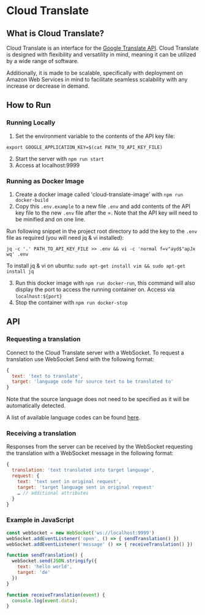 # Cloud Translate

## What is Cloud Translate?

Cloud Translate is an interface for the
[Google Translate API](https://cloud.google.com/translate). Cloud Translate is designed
with flexibility and versatility in mind, meaning it can be utilized by a wide range of
software.

Additionally, it is made to be scalable, specifically with deployment on Amazon Web
Services in mind to facilitate seamless scalability with any increase or decrease in
demand.

## How to Run

### Running Locally

1. Set the environment variable to the contents of the API key file:

```shell
export GOOGLE_APPLICATION_KEY=$(cat PATH_TO_API_KEY_FILE)
```

2. Start the server with `npm run start`
3. Access at localhost:9999

### Running as Docker Image

1. Create a docker image called 'cloud-translate-image' with `npm run docker-build`
2. Copy this `.env.example` to a new file `.env` and add contents of the API key file to
the new `.env` file after the =. Note that the API key will need to be minified and on one
line.

Run following snippet in the project root directory to add the key to the `.env` file as
required (you will need jq & vi installed):

```shell
jq -c '.' PATH_TO_API_KEY_FILE >> .env && vi -c 'normal f=v"ayd$"apJx wq' .env
```

To install jq & vi on ubuntu: `sudo apt-get install vim && sudo apt-get install jq`

3. Run this docker image with `npm run docker-run`, this command will also display the
port to access the running container on. Access via `localhost:${port}`
4. Stop the container with `npm run docker-stop`

## API

### Requesting a translation

Connect to the Cloud Translate server with a WebSocket. To request a translation use
WebSocket Send with the following format:

```javascript
{
  text: 'text to translate',
  target: 'language code for source text to be translated to'
}
```

Note that the source language does not need to be specified as it will be automatically
detected.

A list of available language codes can be found [here](https://developers.google.com/admin-sdk/directory/v1/languages).

### Receiving a translation

Responses from the server can be received by the WebSocket requesting the translation with
a WebSocket message in the following format:

```javascript
{
  translation: 'text translated into target language',
  request: {
    text: 'text sent in original request',
    target: 'target language sent in original request'
    … // additional attributes
  }
}
```

### Example in JavaScript

```javascript
const webSocket = new WebSocket('ws://localhost:9999')
webSocket.addEventListener('open', () => { sendTranslation() })
webSocket.addEventListener('message' () => { receiveTranslation() })

function sendTranslation() {
  webSocket.send(JSON.stringify({
    text: 'hello world',
    target: 'de'
  })
}

function receiveTranslation(event) {
  console.log(event.data);
}
```
